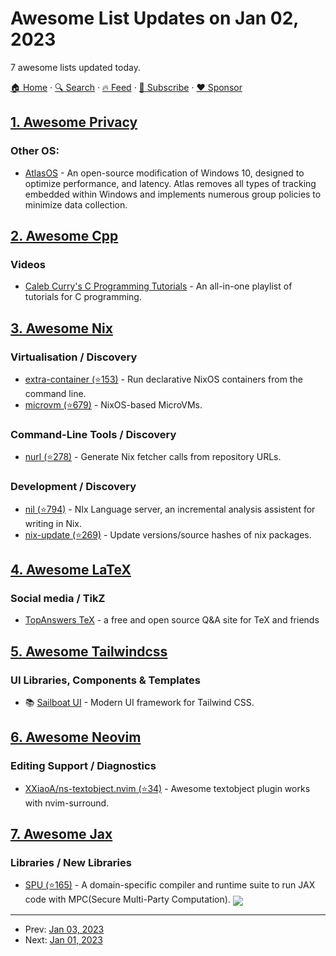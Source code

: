 # Awesome List Updates on Jan 02, 2023

7 awesome lists updated today.

[🏠 Home](/README.md) · [🔍 Search](https://www.trackawesomelist.com/search/) · [🔥 Feed](https://www.trackawesomelist.com/rss.xml) · [📮 Subscribe](https://trackawesomelist.us17.list-manage.com/subscribe?u=d2f0117aa829c83a63ec63c2f&id=36a103854c) · [❤️  Sponsor](https://github.com/sponsors/theowenyoung)



## [1. Awesome Privacy](/content/pluja/awesome-privacy/README.md)

### Other OS:

*   [AtlasOS](https://atlasos.net/) - An open-source modification of Windows 10, designed to optimize performance, and latency. Atlas removes all types of tracking embedded within Windows and implements numerous group policies to minimize data collection.

## [2. Awesome Cpp](/content/fffaraz/awesome-cpp/README.md)

### Videos

*   [Caleb Curry's C Programming Tutorials](https://www.youtube.com/playlist?list=PL_c9BZzLwBRKKqOc9TJz1pP0ASrxLMtp2) - An all-in-one playlist of tutorials for C programming.

## [3. Awesome Nix](/content/nix-community/awesome-nix/README.md)

### Virtualisation / Discovery

*   [extra-container (⭐153)](https://github.com/erikarvstedt/extra-container) - Run declarative NixOS containers from the command line.
*   [microvm (⭐679)](https://github.com/astro/microvm.nix) - NixOS-based MicroVMs.

### Command-Line Tools / Discovery

*   [nurl (⭐278)](https://github.com/nix-community/nurl) - Generate Nix fetcher calls from repository URLs.

### Development / Discovery

*   [nil (⭐794)](https://github.com/oxalica/nil) - NIx Language server, an incremental analysis assistent for writing in Nix.
*   [nix-update (⭐269)](https://github.com/Mic92/nix-update) - Update versions/source hashes of nix packages.

## [4. Awesome LaTeX](/content/egeerardyn/awesome-LaTeX/README.md)

### Social media / TikZ

*   [TopAnswers TeX](https://topanswers.xyz/tex) - a free and open source Q\&A site for TeX and friends

## [5. Awesome Tailwindcss](/content/aniftyco/awesome-tailwindcss/README.md)

### UI Libraries, Components & Templates

*   📚 [Sailboat UI](https://sailboatui.com/) - Modern UI framework for Tailwind CSS.

## [6. Awesome Neovim](/content/rockerBOO/awesome-neovim/README.md)

### Editing Support / Diagnostics

*   [XXiaoA/ns-textobject.nvim (⭐34)](https://github.com/XXiaoA/ns-textobject.nvim) - Awesome textobject plugin works with nvim-surround.

## [7. Awesome Jax](/content/n2cholas/awesome-jax/README.md)

### Libraries / New Libraries

*   [SPU (⭐165)](https://github.com/secretflow/spu) - A domain-specific compiler and runtime suite to run JAX code with MPC(Secure Multi-Party Computation). <img src="https://img.shields.io/github/stars/secretflow/spu?style=social" align="center">

---

- Prev: [Jan 03, 2023](/content/2023/01/03/README.md)
- Next: [Jan 01, 2023](/content/2023/01/01/README.md)